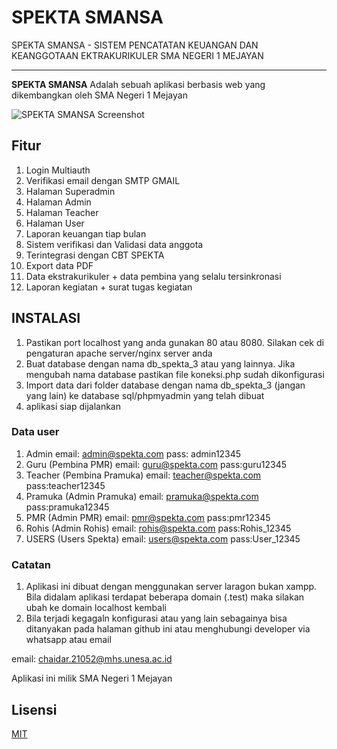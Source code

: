 # SPEKTA SMANSA

SPEKTA SMANSA - SISTEM PENCATATAN KEUANGAN DAN KEANGGOTAAN EKTRAKURIKULER SMA NEGERI 1 MEJAYAN

-------------------

**SPEKTA SMANSA** Adalah sebuah aplikasi berbasis web yang dikembangkan oleh SMA Negeri 1 Mejayan 

![SPEKTA SMANSA Screenshot](https://i.ibb.co/FqqpbxF/Screenshot-1825.png)

## Fitur
1. Login Multiauth
2. Verifikasi email dengan SMTP GMAIL
3. Halaman Superadmin
4. Halaman Admin
5. Halaman Teacher
6. Halaman User
7. Laporan keuangan tiap bulan
8. Sistem verifikasi dan Validasi data anggota
9. Terintegrasi dengan CBT SPEKTA
10. Export data PDF
11. Data ekstrakurikuler + data pembina yang selalu tersinkronasi
12. Laporan kegiatan + surat tugas kegiatan

## INSTALASI
1. Pastikan port localhost yang anda gunakan 80 atau 8080. Silakan cek di pengaturan apache server/nginx server anda
2. Buat database dengan nama db_spekta_3 atau yang lainnya. Jika mengubah nama database pastikan file koneksi.php sudah dikonfigurasi
3. Import data dari folder database dengan nama db_spekta_3 (jangan yang lain) ke database sql/phpmyadmin yang telah dibuat
4. aplikasi siap dijalankan


### Data user
1. Admin
email: admin@spekta.com
pass: admin12345
2. Guru (Pembina PMR)
email: guru@spekta.com
pass:guru12345
3. Teacher (Pembina Pramuka)
email: teacher@spekta.com
pass:teacher12345
4. Pramuka (Admin Pramuka)
email: pramuka@spekta.com
pass:pramuka12345
5. PMR (Admin PMR)
email: pmr@spekta.com
pass:pmr12345
6. Rohis (Admin Rohis)
email: rohis@spekta.com
pass:Rohis_12345
7. USERS (Users Spekta)
email: users@spekta.com
pass:User_12345


### Catatan
1. Aplikasi ini dibuat dengan menggunakan server laragon bukan xampp. Bila didalam aplikasi terdapat beberapa domain (.test) maka silakan ubah ke domain localhost kembali
2. Bila terjadi kegagaln konfigurasi atau yang lain sebagainya bisa ditanyakan pada halaman github ini atau menghubungi developer via whatsapp atau email

email: chaidar.21052@mhs.unesa.ac.id

Aplikasi ini milik SMA Negeri 1 Mejayan

## Lisensi
[MIT](https://choosealicense.com/licenses/mit/)
